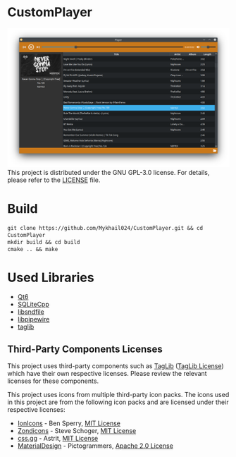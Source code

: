 # CustomPlayer
![Screenshot](./Images/Image_0.2.png)
This project is distributed under the GNU GPL-3.0 license.
For details, please refer to the [LICENSE](./LICENSE) file.

# Build
```
git clone https://github.com/Mykhail024/CustomPlayer.git && cd CustomPlayer
mkdir build && cd build
cmake .. && make
```

# Used Libraries
- [Qt6](https://github.com/qt/qtbase)
- [SQLiteCpp](https://github.com/SRombauts/SQLiteCpp)
- [libsndfile](https://github.com/libsndfile/libsndfile)
- [libpipewire](https://pipewire.org/)
- [taglib](https://github.com/taglib/taglib)

## Third-Party Components Licenses
This project uses third-party components such as [TagLib](https://github.com/taglib/taglib) ([TagLib License](./TAGLIB_LICENSE)) which have their own respective licenses.
Please review the relevant licenses for these components.

This project uses icons from multiple third-party icon packs. The icons used in this project are from the following icon packs and are licensed under their respective licenses:
- [IonIcons](https://github.com/ionic-team/ionicons) - Ben Sperry, [MIT License](./IonIcons_LICENSE)
- [Zondicons](https://github.com/dukestreetstudio/zondicons) - Steve Schoger, [MIT License](./Zondicons_LICENSE)
- [css.gg](https://github.com/astrit/css.gg) - Astrit, [MIT License](./css.gg_LICENSE)
- [MaterialDesign](https://github.com/Templarian/MaterialDesign) - Pictogrammers, [Apache 2.0 License](./MaterialDesign_LICENSE)
